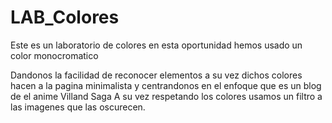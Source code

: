 # LAB_Colores
Este es un laboratorio de colores en esta oportunidad hemos usado un color monocromatico

Dandonos la facilidad de reconocer elementos a su vez dichos colores hacen a la pagina minimalista y centrandonos en el enfoque que es un blog de el anime Villand Saga
A su vez respetando los colores usamos un filtro a las imagenes que las oscurecen.